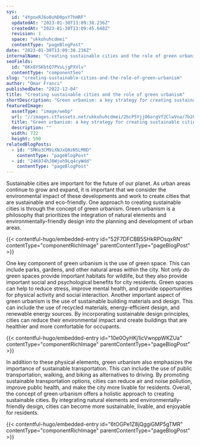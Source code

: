 ```yaml
---
sys:
  id: "4YpnxRJ6o0uhD0pxY7hHRF"
  updatedAt: "2023-01-30T13:09:38.236Z"
  createdAt: "2023-01-30T13:09:45.648Z"
  revision: 1
  space: "ukkohuhcdmei"
  contentType: "pageBlogPost"
date: "2023-01-30T13:09:38.236Z"
internalName: "Creating sustainable cities and the role of green urbanism"
seoFields:
  id: "6Kx8YSKbtQ7PVsLjgPXVlv"
  contentType: "componentSeo"
slug: "creating-sustainable-cities-and-the-role-of-green-urbanism"
author: "Omar Franci"
publishedDate: "2022-12-04"
title: "Creating sustainable cities and the role of green urbanism"
shortDescription: "Green urbanism: a key strategy for creating sustainable cities "
featuredImage:
  assetType: "image/webp"
  url: "//images.ctfassets.net/ukkohuhcdmei/2bcP5YjjO6orgVf2ClwVna/7b204dc8b7a66525b4372fe5ee4843ac/cities_1.webp"
  title: "Green urbanism: a key strategy for creating sustainable cities"
  description: ""
  width: 722
  height: 590
relatedBlogPosts:
  - id: "5MKo3CM9iXNJxQ0zN5LM0D"
    contentType: "pageBlogPost"
  - id: "24K074hJ0Wjoh9Lq4cyWdd"
    contentType: "pageBlogPost"
---
```


Sustainable cities are important for the future of our planet. As urban areas continue to grow and expand, it is important that we consider the environmental impact of these developments and work to create cities that are sustainable and eco-friendly.
One approach to creating sustainable cities is through the concept of green urbanism. Green urbanism is a philosophy that prioritizes the integration of natural elements and environmentally-friendly design into the planning and development of urban areas.

{{< contentful-hugo/embedded-entry id="52F7DFCBB5SHkRPOsqxRN" contentType="componentRichImage" parentContentType="pageBlogPost" >}}

One key component of green urbanism is the use of green space. This can include parks, gardens, and other natural areas within the city. Not only do green spaces provide important habitats for wildlife, but they also provide important social and psychological benefits for city residents. Green spaces can help to reduce stress, improve mental health, and provide opportunities for physical activity and social interaction.
Another important aspect of green urbanism is the use of sustainable building materials and design. This can include the use of recycled materials, energy-efficient design, and renewable energy sources. By incorporating sustainable design principles, cities can reduce their environmental impact and create buildings that are healthier and more comfortable for occupants.

{{< contentful-hugo/embedded-entry id="10e0OyHKj1icVwnppWKZUa" contentType="componentRichImage" parentContentType="pageBlogPost" >}}

In addition to these physical elements, green urbanism also emphasizes the importance of sustainable transportation. This can include the use of public transportation, walking, and biking as alternatives to driving. By promoting sustainable transportation options, cities can reduce air and noise pollution, improve public health, and make the city more livable for residents.
Overall, the concept of green urbanism offers a holistic approach to creating sustainable cities. By integrating natural elements and environmentally-friendly design, cities can become more sustainable, livable, and enjoyable for residents.

{{< contentful-hugo/embedded-entry id="6tOGPe1Z8jQggiGMP5gTMR" contentType="componentRichImage" parentContentType="pageBlogPost" >}}



